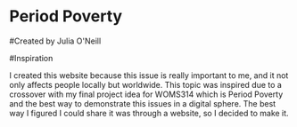 # Period Poverty

#Created by 
Julia O'Neill

#Inspiration

I created this website because this issue is really important to me, and it not only affects people locally but worldwide. This topic was inspired due to a crossover with my final project idea for WOMS314 which is Period Poverty and the best way to demonstrate this issues in a digital sphere. The best way I figured I could share it was through a website, so I decided to make it. 
